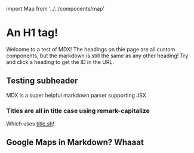 import Map from '../../components/map'

# An H1 tag!
Welcome to a test of MDX!
The headings on thie page are all custom components, but the markdown is still the same as any other heading!
Try and click a heading to get the ID in the URL.

## Testing subheader
MDX is a super helpful markdown parser supporting JSX

### Titles are all in title case using remark-capitalize
Which uses [title.sh](https://title.sh)!

## Google Maps in Markdown? Whaaat
<Map isMarkerShown={true}/>
